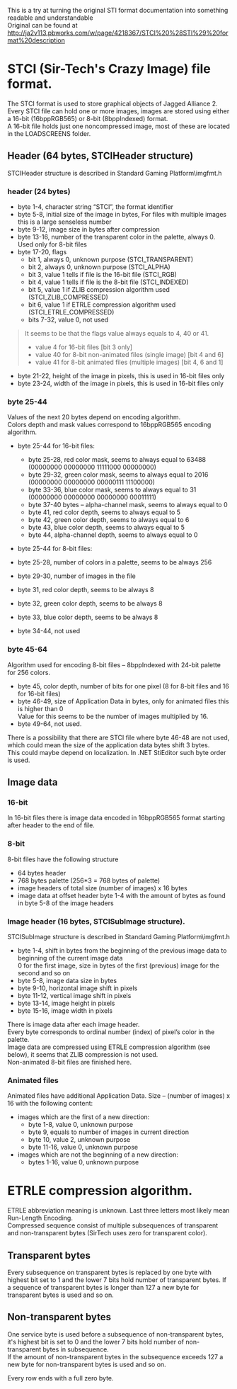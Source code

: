This is a try at turning the original STI format documentation into something readable and understandable  
Original can be found at http://ja2v113.pbworks.com/w/page/4218367/STCI%20%28STI%29%20format%20description

# STСI (Sir-Tech's Crazy Image) file format.
The STСI format is used to store graphical objects of Jagged Alliance 2.  
Every STCI file can hold one or more images, images are stored using either a 16-bit (16bppRGB565) or 8-bit (8bppIndexed) format.  
A 16-bit file holds just one noncompressed image, most of these are located in the LOADSCREENS folder.

## Header (64 bytes, STCIHeader structure)
STCIHeader structure is described in Standard Gaming Platform\imgfmt.h

### header (24 bytes)
- byte 1-4, character string “STCI”, the format identifier
- byte 5-8, initial size of the image in bytes, For files with multiple images this is a large senseless number
- byte 9-12, image size in bytes after compression
- byte 13-16, number of the transparent color in the palette, always 0. Used only for 8-bit files
- byte 17-20, flags
  - bit 1, always 0, unknown purpose (STCI_TRANSPARENT)
  - bit 2, always 0, unknown purpose (STCI_ALPHA)
  - bit 3, value 1 tells if file is the 16-bit file (STCI_RGB)
  - bit 4, value 1 tells if file is the 8-bit file (STCI_INDEXED)
  - bit 5, value 1 if ZLIB compression algorithm used (STCI_ZLIB_COMPRESSED)
  - bit 6, value 1 if ETRLE compression algorithm used (STCI_ETRLE_COMPRESSED)
  - bits 7-32, value 0, not used

> It seems to be that the flags value always equals to 4, 40 or 41.
> - value 4 for 16-bit files [bit 3 only]
> - value 40 for 8-bit non-animated files (single image) [bit 4 and 6]
> - value 41 for 8-bit animated files (multiple images) [bit 4, 6 and 1]

- byte 21-22, height of the image in pixels, this is used in 16-bit files only
- byte 23-24, width of the image in pixels, this is used in 16-bit files only

### byte 25-44
Values of the next 20 bytes depend on encoding algorithm.  
Colors depth and mask values correspond to 16bppRGB565 encoding algorithm.

- byte 25-44 for 16-bit files:
  - byte 25-28, red color mask, seems to always equal to 63488 (00000000 00000000 11111000 00000000)
  - byte 29-32, green color mask, seems to always equal to 2016 (00000000 00000000 00000111 11100000)
  - byte 33-36, blue color mask, seems to always equal to 31 (00000000 00000000 00000000 00011111)
  - byte 37-40 bytes – alpha-channel mask, seems to always equal to 0
  - byte 41, red color depth, seems to always equal to 5
  - byte 42, green color depth, seems to always equal to 6
  - byte 43, blue color depth, seems to always equal to 5
  - byte 44, alpha-channel depth, seems to always equal to 0

-  byte 25-44 for 8-bit files:
  - byte 25-28, number of colors in a palette, seems to be always 256
  - byte 29-30, number of images in the file
  - byte 31, red color depth, seems to be always 8
  - byte 32, green color depth, seems to be always 8
  - byte 33, blue color depth, seems to be always 8
  - byte 34-44, not used

### byte 45-64
Algorithm used for encoding 8-bit files – 8bppIndexed with 24-bit palette for 256 colors.
- byte 45, color depth, number of bits for one pixel (8 for 8-bit files and 16 for 16-bit files)
- byte 46-49, size of Application Data in bytes, only for animated files this is higher than 0  
  Value for this seems to be the number of images multiplied by 16.
- byte 49-64, not used.

There is a possibility that there are STCI file where byte 46-48 are not used, which could mean the size of the application data bytes shift 3 bytes.  
This could maybe depend on localization. In .NET StiEditor such byte order is used.

## Image data

### 16-bit
In 16-bit files there is image data encoded in 16bppRGB565 format starting after header to the end of file.

### 8-bit
8-bit files have the following structure
- 64 bytes header
- 768 bytes palette (256*3 = 768 bytes of palette)
- image headers of total size (number of images) x 16 bytes
- image data at offset header byte 1-4 with the amount of bytes as found in byte 5-8 of the image headers

### Image header (16 bytes, STCISubImage structure).
STCISubImage structure is described in Standard Gaming Platform\imgfmt.h

- byte 1-4, shift in bytes from the beginning of the previous image data to beginning of the current image data  
  0 for the first image, size in bytes of the first (previous) image for the second and so on
- byte 5-8, image data size in bytes
- byte 9-10, horizontal image shift in pixels
- byte 11-12, vertical image shift in pixels
- byte 13-14, image height in pixels
- byte 15-16, image width in pixels

There is image data after each image header.  
Every byte corresponds to ordinal number (index) of pixel’s color in the palette.  
Image data are compressed using ETRLE compression algorithm (see below), it seems that ZLIB compression is not used.  
Non-animated 8-bit files are finished here.

### Animated files
Animated files have additional Application Data. Size – (number of images) x 16
with the following content:
- images which are the first of a new direction:
  - byte 1-8, value 0, unknown purpose
  - byte 9, equals to number of images in current direction
  - byte 10, value 2, unknown purpose
  - byte 11-16, value 0, unknown purpose
- images which are not the beginning of a new direction:
  - bytes 1-16, value 0, unknown purpose

# ETRLE compression algorithm.
ETRLE abbreviation meaning is unknown. Last three letters most likely mean Run-Length Encoding.  
Compressed sequence consist of multiple subsequences of transparent and non-transparent bytes (SirTech uses zero for transparent color).

## Transparent bytes
Every subsequence on transparent bytes is replaced by one byte with highest bit set to 1 and the lower 7 bits hold number of transparent bytes.
If a sequence of transparent bytes is longer than 127 a new byte for transparent bytes is used and so on.

## Non-transparent bytes
One service byte is used before a subsequence of non-transparent bytes, it's highest bit is set to 0 and the lower 7 bits hold number of non-transparent bytes in subsequence.  
If the amount of non-transparent bytes in the subsequence exceeds 127 a new byte for non-transparent bytes is used and so on.

Every row ends with a full zero byte. 
